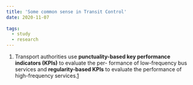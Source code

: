 ```yaml
---
title: 'Some common sense in Transit Control'
date: 2020-11-07
 
tags:
  - study
  - research
---
```


1. Transport authorities use **punctuality-based key performance indicators (KPIs)** to evaluate the per- formance of low-frequency bus services and **regularity-based KPIs** to evaluate the performance of high-frequency services.[1](https://www.tandfonline.com/doi/full/10.1080/21680566.2019.1606743)